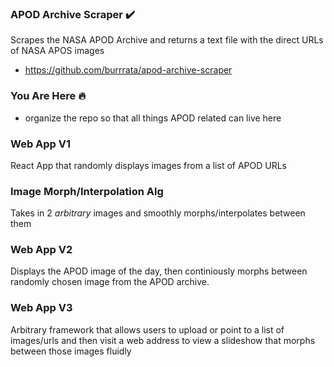 ### APOD Archive Scraper ✔️
Scrapes the NASA APOD Archive and returns a text file with the direct URLs of NASA APOS images
- https://github.com/burrrata/apod-archive-scraper

### You Are Here 🔥
- organize the repo so that all things APOD related can live here

### Web App V1 
React App that randomly displays images from a list of APOD URLs

### Image Morph/Interpolation Alg 
Takes in 2 *arbitrary* images and smoothly morphs/interpolates between them

### Web App V2 
Displays the APOD image of the day, then continiously morphs between randomly chosen image from the APOD archive.

### Web App V3
Arbitrary framework that allows users to upload or point to a list of images/urls and then visit a web address to view a slideshow that morphs between those images fluidly
